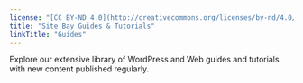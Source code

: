```yaml
---
license: "[CC BY-ND 4.0](http://creativecommons.org/licenses/by-nd/4.0/)"
title: "Site Bay Guides & Tutorials"
linkTitle: "Guides"
---
```


Explore our extensive library of WordPress and Web guides and tutorials with new content published regularly.
